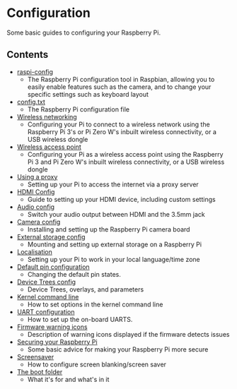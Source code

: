 # Configuration

Some basic guides to configuring your Raspberry Pi.

## Contents

- [raspi-config](./raspi-config)
    - The Raspberry Pi configuration tool in Raspbian, allowing you to easily enable features such as the camera, and to change your specific settings such as keyboard layout
- [config.txt](./config-txt)
    - The Raspberry Pi configuration file
- [Wireless networking](./wireless)
    - Configuring your Pi to connect to a wireless network using the Raspberry Pi 3's or Pi Zero W's inbuilt wireless connectivity, or a USB wireless dongle
- [Wireless access point](./wireless/access-point)
    - Configuring your Pi as a wireless access point using the Raspberry Pi 3 and Pi Zero W's inbuilt wireless connectivity, or a USB wireless dongle
- [Using a proxy](./use-a-proxy)
    - Setting up your Pi to access the internet via a proxy server
- [HDMI Config](./hdmi-config)
    - Guide to setting up your HDMI device, including custom settings
- [Audio config](./audio-config)
    - Switch your audio output between HDMI and the 3.5mm jack
- [Camera config](./camera)
    - Installing and setting up the Raspberry Pi camera board
- [External storage config](./external-storage)
    - Mounting and setting up external storage on a Raspberry Pi
- [Localisation](./localisation)
    - Setting up your Pi to work in your local language/time zone
- [Default pin configuration](./pin-configuration)
    - Changing the default pin states.
- [Device Trees config](./device-tree)
    - Device Trees, overlays, and parameters
- [Kernel command line](./cmdline-txt)
    - How to set options in the kernel command line
- [UART configuration](./uart)
    - How to set up the on-board UARTS.
- [Firmware warning icons](./warning-icons)
    - Description of warning icons displayed if the firmware detects issues
- [Securing your Raspberry Pi](./security)
    - Some basic advice for making your Raspberry Pi more secure
- [Screensaver](./screensaver)
    - How to configure screen blanking/screen saver
- [The boot folder](./boot_folder)
    - What it's for and what's in it

